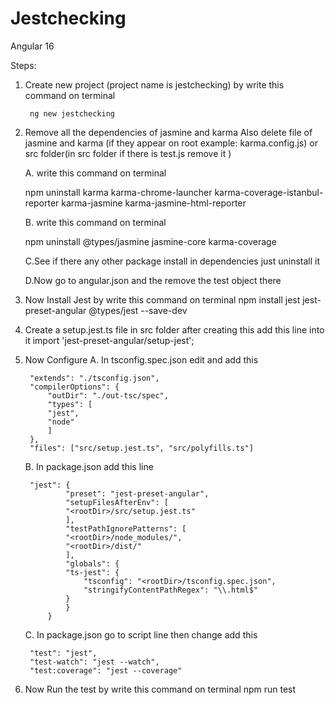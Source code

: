# Jestchecking

Angular 16

Steps:
1. Create new project (project name is jestchecking) by write this command on terminal
   ```
    ng new jestchecking  
    ```

2. Remove all the dependencies of jasmine and   karma 
    Also delete file of jasmine and karma (if they appear on root example: karma.config.js) or src folder(in src folder if there is test.js remove it )

    A. write this command on terminal

    npm uninstall karma karma-chrome-launcher karma-coverage-istanbul-reporter karma-jasmine karma-jasmine-html-reporter

    B. write this command on terminal

    npm uninstall @types/jasmine jasmine-core karma-coverage

    C.See if there any other package install in dependencies just uninstall it

    D.Now go to angular.json and the remove the test object there

3. Now Install Jest by write this command on terminal
    npm install jest jest-preset-angular @types/jest --save-dev

4. Create a setup.jest.ts file in src folder
    after creating this 
    add this line into it
        import 'jest-preset-angular/setup-jest';


5. Now Configure
    A. In tsconfig.spec.json 
        edit and add this 
        
        "extends": "./tsconfig.json",
        "compilerOptions": {
            "outDir": "./out-tsc/spec",
            "types": [
            "jest",
            "node"
            ]
        },
        "files": ["src/setup.jest.ts", "src/polyfills.ts"]

    B. In package.json 
        add this line

        "jest": {
                "preset": "jest-preset-angular",
                "setupFilesAfterEnv": [
                "<rootDir>/src/setup.jest.ts"
                ],
                "testPathIgnorePatterns": [
                "<rootDir>/node_modules/",
                "<rootDir>/dist/"
                ],
                "globals": {
                "ts-jest": {
                    "tsconfig": "<rootDir>/tsconfig.spec.json",
                    "stringifyContentPathRegex": "\\.html$"
                }
                }
            }
            
    C. In package.json
     go to script line then change add this 

        "test": "jest",
        "test-watch": "jest --watch",
        "test:coverage": "jest --coverage"

6. Now Run the test by write this command on terminal
            npm run test 

